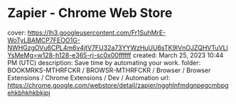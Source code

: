 # Zapier - Chrome Web Store

cover: https://lh3.googleusercontent.com/Fr1SuhMrE-WoTyLBAMCP7FEOO1G-NWHGzgOVu6CPL4m6v4jtV7FU32a73YYWzHuUU6sTK9lVnOJZQHVTuVLlYsMeMg=w128-h128-e365-rj-sc0x00ffffff
created: March 25, 2023 10:44 PM (UTC)
description: Save time by automating your work.
folder: BOOKMRKS-MTHRFCKR / BROWSR-MTHRFCKR / Browser / Browser Extensions / Chrome Extensions / Dev / Automation
url: https://chrome.google.com/webstore/detail/zapier/ngghlnfmdgnpegcmbpgehkbhkhkbkjpj
